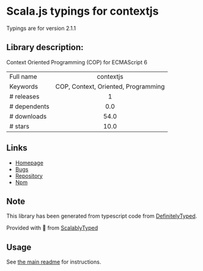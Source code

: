 
# Scala.js typings for contextjs

Typings are for version 2.1.1

## Library description:
Context Oriented Programming (COP) for ECMAScript 6

|                    |                 |
| ------------------ | :-------------: |
| Full name          | contextjs |
| Keywords           | COP, Context, Oriented, Programming |
| # releases         | 1 |
| # dependents       | 0.0 |
| # downloads        | 54.0 |
| # stars            | 10.0 |

## Links
- [Homepage](https://github.com/LivelyKernel/ContextJS#readme)
- [Bugs](https://github.com/LivelyKernel/ContextJS/issues)
- [Repository](https://github.com/LivelyKernel/ContextJS)
- [Npm](https://www.npmjs.com/package/contextjs)
    


## Note
This library has been generated from typescript code from [DefinitelyTyped](https://definitelytyped.org).

Provided with :purple_heart: from [ScalablyTyped](https://github.com/oyvindberg/ScalablyTyped)

## Usage
See [the main readme](../../readme.md) for instructions.


